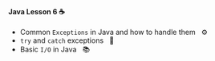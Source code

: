 #### Java Lesson 6 :coffee:

- Common `Exceptions` in Java and how to handle them &nbsp; :gear:
- `try` and `catch` exceptions &nbsp; :telescope:
- Basic `I/O` in Java &nbsp; :books:
